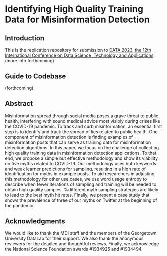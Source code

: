 # Identifying High Quality Training Data for Misinformation Detection

## Introduction

This is the replication repository for submission to [DATA 2023, the 12th International Conference on Data Science, Technology and Applications](https://data.scitevents.org/). (more info forthcoming)


## Guide to Codebase

(forthcoming)


## Abstract

Misinformation spread through social media poses a grave threat to public health, interfering with sound medical advice most visibly during crises like the COVID-19 pandemic. To track and curb misinformation, an essential first step is to identify and track the spread of lies related to public health. One component of misinformation detection is finding examples of misinformation posts that can serve as training data for misinformation detection algorithms. In this paper, we focus on the challenge of collecting high quality training data in misinformation detection applications. To that end, we propose a simple but effective methodology and show its viability on five myths related to COVID-19. Our methodology uses both keywords and weak learner predictions for sampling, resulting in a high rate of identification for myths in example posts. To aid researchers in adjusting this methodology for other use cases, we use word usage entropy to describe when fewer iterations of sampling and training will be needed to obtain high quality samples. %different myth sampling strategies are likely to lead to the best myth hit rates. Finally, we present a case study that shows the prevalence of three of our myths on Twitter at the beginning of the pandemic.


## Acknowledgments

We would like to thank the MDI staff and the members of the Georgetown University DataLab for their support. We also thank the anonymous reviewers for the detailed and thoughtful reviews. Finally, we acknowledge the National Science Foundation awards #1934925 and #1934494.
